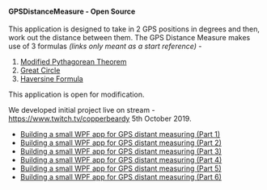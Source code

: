 #### GPSDistanceMeasure - Open Source

This application is designed to take in 2 GPS positions in degrees and then, work out the distance between them. The GPS Distance Measure makes use of 3 formulas *(links only meant as a start reference)* -

1. [Modified Pythagorean Theorem](https://en.wikipedia.org/wiki/Pythagorean_theorem)
2. [Great Circle](http://mathworld.wolfram.com/GreatCircle.html)
3. [Haversine Formula](https://www.igismap.com/haversine-formula-calculate-geographic-distance-earth)

This application is open for modification.

We developed initial project live on stream - https://www.twitch.tv/copperbeardy 5th October 2019.

- [Building a small WPF app for GPS distant measuring (Part 1)](https://www.twitch.tv/videos/490461483)
- [Building a small WPF app for GPS distant measuring (Part 2)](https://www.twitch.tv/videos/490688681)
- [Building a small WPF app for GPS distant measuring (Part 3)](https://www.twitch.tv/videos/493488643)
- [Building a small WPF app for GPS distant measuring (Part 4)](https://www.twitch.tv/videos/499779783)
- [Building a small WPF app for GPS distant measuring (Part 5)](https://www.twitch.tv/videos/502878682)
- [Building a small WPF app for GPS distant measuring (Part 6)](https://www.twitch.tv/videos/505931535)
